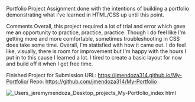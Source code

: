 Portfolio Project
Assignment done with the intentions of building a portfolio demonstrating what I've learned in HTML/CSS 
up until this point.

Comments
Overall, this project required a lot of trial and error which gave me an opportunity to practice, practice, 
practice. Though I do feel like I'm getting more and more comfortable, sometimes troubleshooting in CSS 
does take some time. Overall, I'm statisfied with how it came out. I do feel like, visually, there is room for
improvement but I'm happy with the hours I put in to this cause I learned a lot. I tired to create a basic 
layout for now and build off it when I get free time. 

Finished Project for Submission 
URL: https://jmendoza314.github.io/My-Portfolio/
Repo: https://github.com/jmendoza314/My-Portfolio


![_Users_jeremymendoza_Desktop_projects_My-Portfolio_index html](https://user-images.githubusercontent.com/80602912/119294136-a2155780-bc08-11eb-93c8-335c9972509b.png)
